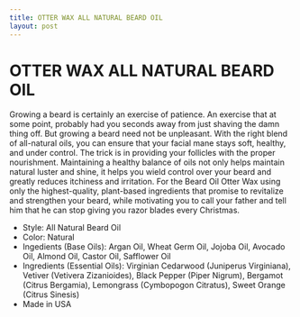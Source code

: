 ```yaml
---
title: OTTER WAX ALL NATURAL BEARD OIL
layout: post
---
```


# OTTER WAX ALL NATURAL BEARD OIL

Growing a beard is certainly an exercise of patience. An exercise that at some point, probably had you seconds away from just shaving the damn thing off. But growing a beard need not be unpleasant. With the right blend of all-natural oils, you can ensure that your facial mane stays soft, healthy, and under control. The trick is in providing your follicles with the proper nourishment. Maintaining a healthy balance of oils not only helps maintain natural luster and shine, it helps you wield control over your beard and greatly reduces itchiness and irritation. For the Beard Oil Otter Wax using only the highest-quality, plant-based ingredients that promise to revitalize and strengthen your beard, while motivating you to call your father and tell him that he can stop giving you razor blades every Christmas.

* Style: All Natural Beard Oil
* Color: Natural
* Ingedients (Base Oils): Argan Oil, Wheat Germ Oil, Jojoba Oil, Avocado Oil, Almond Oil, Castor Oil, Safflower Oil
* Ingredients (Essential Oils): Virginian Cedarwood (Juniperus Virginiana), Vetiver (Vetivera Zizanioides), Black Pepper (Piper Nigrum), Bergamot (Citrus Bergamia), Lemongrass (Cymbopogon Citratus), Sweet Orange (Citrus Sinesis)
* Made in USA


